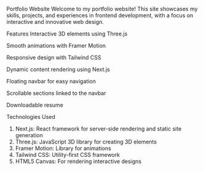 Portfolio Website
Welcome to my portfolio website! This site showcases my skills, projects, and experiences in frontend development, with a focus on interactive and innovative web design.

Features
 Interactive 3D elements using Three.js

 Smooth animations with Framer Motion

 Responsive design with Tailwind CSS

 Dynamic content rendering using Next.js

 Floating navbar for easy navigation
 
 Scrollable sections linked to the navbar

 Downloadable resume

Technologies Used
1. Next.js: React framework for server-side rendering and static site generation
2. Three.js: JavaScript 3D library for creating 3D elements
3. Framer Motion: Library for animations
4. Tailwind CSS: Utility-first CSS framework
5. HTML5 Canvas: For rendering interactive designs
